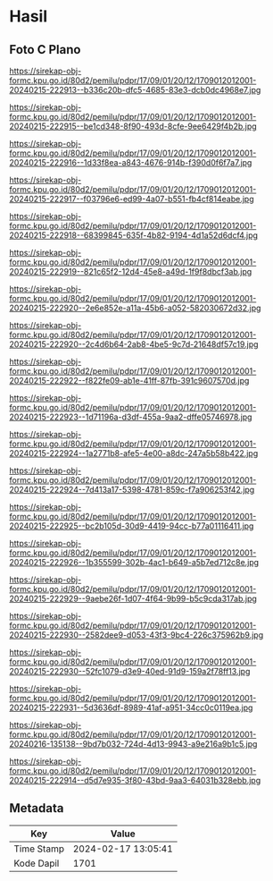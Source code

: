 # Hasil

## Foto C Plano

https://sirekap-obj-formc.kpu.go.id/80d2/pemilu/pdpr/17/09/01/20/12/1709012012001-20240215-222913--b336c20b-dfc5-4685-83e3-dcb0dc4968e7.jpg

https://sirekap-obj-formc.kpu.go.id/80d2/pemilu/pdpr/17/09/01/20/12/1709012012001-20240215-222915--be1cd348-8f90-493d-8cfe-9ee6429f4b2b.jpg

https://sirekap-obj-formc.kpu.go.id/80d2/pemilu/pdpr/17/09/01/20/12/1709012012001-20240215-222916--1d33f8ea-a843-4676-914b-f390d0f6f7a7.jpg

https://sirekap-obj-formc.kpu.go.id/80d2/pemilu/pdpr/17/09/01/20/12/1709012012001-20240215-222917--f03796e6-ed99-4a07-b551-fb4cf814eabe.jpg

https://sirekap-obj-formc.kpu.go.id/80d2/pemilu/pdpr/17/09/01/20/12/1709012012001-20240215-222918--68399845-635f-4b82-9194-4d1a52d6dcf4.jpg

https://sirekap-obj-formc.kpu.go.id/80d2/pemilu/pdpr/17/09/01/20/12/1709012012001-20240215-222919--821c65f2-12d4-45e8-a49d-1f9f8dbcf3ab.jpg

https://sirekap-obj-formc.kpu.go.id/80d2/pemilu/pdpr/17/09/01/20/12/1709012012001-20240215-222920--2e6e852e-a11a-45b6-a052-582030672d32.jpg

https://sirekap-obj-formc.kpu.go.id/80d2/pemilu/pdpr/17/09/01/20/12/1709012012001-20240215-222920--2c4d6b64-2ab8-4be5-9c7d-21648df57c19.jpg

https://sirekap-obj-formc.kpu.go.id/80d2/pemilu/pdpr/17/09/01/20/12/1709012012001-20240215-222922--f822fe09-ab1e-41ff-87fb-391c9607570d.jpg

https://sirekap-obj-formc.kpu.go.id/80d2/pemilu/pdpr/17/09/01/20/12/1709012012001-20240215-222923--1d71196a-d3df-455a-9aa2-dffe05746978.jpg

https://sirekap-obj-formc.kpu.go.id/80d2/pemilu/pdpr/17/09/01/20/12/1709012012001-20240215-222924--1a2771b8-afe5-4e00-a8dc-247a5b58b422.jpg

https://sirekap-obj-formc.kpu.go.id/80d2/pemilu/pdpr/17/09/01/20/12/1709012012001-20240215-222924--7d413a17-5398-4781-859c-f7a906253f42.jpg

https://sirekap-obj-formc.kpu.go.id/80d2/pemilu/pdpr/17/09/01/20/12/1709012012001-20240215-222925--bc2b105d-30d9-4419-94cc-b77a01116411.jpg

https://sirekap-obj-formc.kpu.go.id/80d2/pemilu/pdpr/17/09/01/20/12/1709012012001-20240215-222926--1b355599-302b-4ac1-b649-a5b7ed712c8e.jpg

https://sirekap-obj-formc.kpu.go.id/80d2/pemilu/pdpr/17/09/01/20/12/1709012012001-20240215-222929--9aebe26f-1d07-4f64-9b99-b5c9cda317ab.jpg

https://sirekap-obj-formc.kpu.go.id/80d2/pemilu/pdpr/17/09/01/20/12/1709012012001-20240215-222930--2582dee9-d053-43f3-9bc4-226c375962b9.jpg

https://sirekap-obj-formc.kpu.go.id/80d2/pemilu/pdpr/17/09/01/20/12/1709012012001-20240215-222930--52fc1079-d3e9-40ed-91d9-159a2f78ff13.jpg

https://sirekap-obj-formc.kpu.go.id/80d2/pemilu/pdpr/17/09/01/20/12/1709012012001-20240215-222931--5d3636df-8989-41af-a951-34cc0c0119ea.jpg

https://sirekap-obj-formc.kpu.go.id/80d2/pemilu/pdpr/17/09/01/20/12/1709012012001-20240216-135138--9bd7b032-724d-4d13-9943-a9e216a9b1c5.jpg

https://sirekap-obj-formc.kpu.go.id/80d2/pemilu/pdpr/17/09/01/20/12/1709012012001-20240215-222914--d5d7e935-3f80-43bd-9aa3-64031b328ebb.jpg


## Metadata

| Key        | Value               |
| ---------- | ------------------- |
| Time Stamp | 2024-02-17 13:05:41 |
| Kode Dapil | 1701                |



